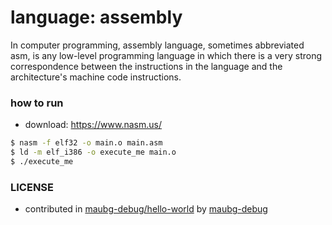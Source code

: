 <!-- REQUIRED -->
# language: assembly

<!-- REQUIRED -->
In computer programming, assembly language, sometimes abbreviated asm, is any low-level programming language in which there is a very strong correspondence between the instructions in the language and the architecture's machine code instructions.

### how to run


<!-- NOT REQUIRED -->
<!-- ANY EXTRA THINGS LIKE:
    HOW TO DOWNLOAD LANGUAGE
    ANY NOTES
    ... -->

* download: https://www.nasm.us/

<!-- REQUIRED -->
```sh
$ nasm -f elf32 -o main.o main.asm
$ ld -m elf_i386 -o execute_me main.o
$ ./execute_me
```

<!-- REQUIRED -->
### LICENSE

* contributed in [maubg-debug/hello-world](https://github.com/maubg-debug/hello-world) by [maubg-debug](https://github.com/maubg-debug)
